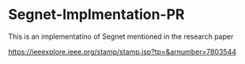 # Segnet-Implmentation-PR
This is an implementatino of Segnet mentioned in the research paper 

https://ieeexplore.ieee.org/stamp/stamp.jsp?tp=&arnumber=7803544

